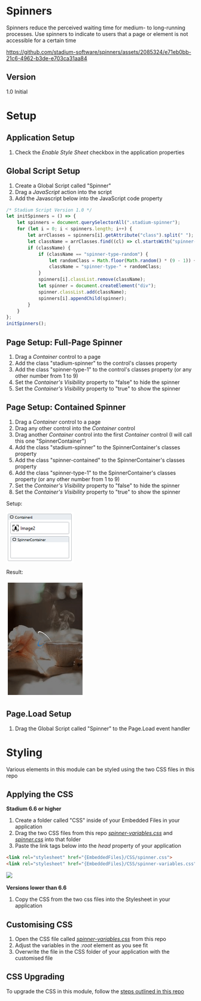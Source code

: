# Spinners

Spinners reduce the perceived waiting time for medium- to long-running processes. Use spinners to indicate to users that a page or element is not accessible for a certain time

https://github.com/stadium-software/spinners/assets/2085324/e71eb0bb-21c6-4962-b3de-e703ca31aa84

## Version 

1.0 Initial

# Setup

## Application Setup
1. Check the *Enable Style Sheet* checkbox in the application properties

## Global Script Setup
1. Create a Global Script called "Spinner"
3. Drag a *JavaScript* action into the script
4. Add the Javascript below into the JavaScript code property
```javascript
/* Stadium Script Version 1.0 */
let initSpinners = () => {
    let spinners = document.querySelectorAll(".stadium-spinner");
    for (let i = 0; i < spinners.length; i++) {
        let arrClasses = spinners[i].getAttribute("class").split(" ");
        let className = arrClasses.find((cl) => cl.startsWith("spinner-type-"));
        if (className) {
            if (className == "spinner-type-random") {
                let randomClass = Math.floor(Math.random() * (9 - 1)) + 1;
                className = "spinner-type-" + randomClass;
            }
            spinners[i].classList.remove(className);
            let spinner = document.createElement("div");
            spinner.classList.add(className);
            spinners[i].appendChild(spinner);
        }
    }
};
initSpinners();
```

## Page Setup: Full-Page Spinner
1. Drag a *Container* control to a page 
2. Add the class "stadium-spinner" to the control's classes property
3. Add the class "spinner-type-1" to the control's classes property (or any other number from 1 to 9)
4. Set the *Container's* *Visibility* property to "false" to hide the spinner
5. Set the *Container's* *Visibility* property to "true" to show the spinner

## Page Setup: Contained Spinner
1. Drag a *Container* control to a page
2. Drag any other control into the *Container* control
3. Drag another *Container* control into the first *Container* control (I will call this one "SpinnerContainer")
4. Add the class "stadium-spinner" to the SpinnerContainer's classes property
5. Add the class "spinner-contained" to the SpinnerContainer's classes property
6. Add the class "spinner-type-1" to the SpinnerContainer's classes property (or any other number from 1 to 9)
7. Set the *Container's* *Visibility* property to "false" to hide the spinner
8. Set the *Container's* *Visibility* property to "true" to show the spinner

Setup:

![](images/Contained-Spinner.png)

Result:

![](images/Contained-Spinner-Result.gif)

## Page.Load Setup
1. Drag the Global Script called "Spinner" to the Page.Load event handler

# Styling
Various elements in this module can be styled using the two CSS files in this repo

## Applying the CSS

**Stadium 6.6 or higher**
1. Create a folder called "CSS" inside of your Embedded Files in your application
2. Drag the two CSS files from this repo [*spinner-variables.css*](spinner-variables.css) and [*spinner.css*](spinner.css) into that folder
3. Paste the link tags below into the *head* property of your application
```html
<link rel="stylesheet" href="{EmbeddedFiles}/CSS/spinner.css">
<link rel="stylesheet" href="{EmbeddedFiles}/CSS/spinner-variables.css">
``` 

![](images/ApplicationHeadProp.png)

**Versions lower than 6.6**
1. Copy the CSS from the two css files into the Stylesheet in your application

## Customising CSS
1. Open the CSS file called [*spinner-variables.css*](spinner-variables.css) from this repo
2. Adjust the variables in the *:root* element as you see fit
3. Overwrite the file in the CSS folder of your application with the customised file

## CSS Upgrading
To upgrade the CSS in this module, follow the [steps outlined in this repo](https://github.com/stadium-software/samples-upgrading)

